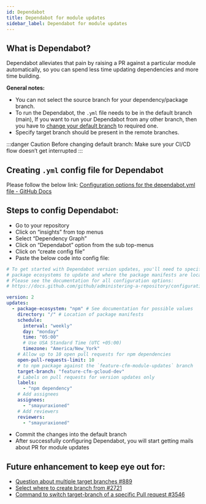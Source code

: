 ```yaml
---
id: Dependabot
title: Dependabot for module updates
sidebar_label: Dependabot for module updates
---
```


## What is Dependabot?

Dependabot alleviates that pain by raising a PR against a particular module automatically, so you can spend less time updating dependencies and more time building.

**General notes:**

- You can not select the source branch for your dependency/package branch.
- To run the Dependabot, the `.yml` file needs to be in the default branch (main), If you want to run your Dependabot from any other branch, then you have to [change your default branch](https://docs.github.com/en/repositories/configuring-branches-and-merges-in-your-repository/managing-branches-in-your-repository/changing-the-default-branch) to required one.
- Specify target branch should be present in the remote branches.

:::danger Caution
Before changing default branch: Make sure your CI/CD flow doesn’t get interrupted
:::

## Creating `.yml` config file for Dependabot

Please follow the below link:
[Configuration options for the dependabot.yml file - GitHub Docs](https://docs.github.com/en/code-security/dependabot/dependabot-version-updates/configuration-options-for-the-dependabot.yml-file#about-the-dependabotyml-file)

## Steps to config Dependabot:

- Go to your repository
- Click on “insights” from top menus
- Select “Dependency Graph”
- Click on “Dependabot” option from the sub top-menus
- Click on “create config file”
- Paste the below code into config file:

```yaml
# To get started with Dependabot version updates, you'll need to specify which
# package ecosystems to update and where the package manifests are located.
# Please see the documentation for all configuration options:
# https://docs.github.com/github/administering-a-repository/configuration-options-for-dependency-updates

version: 2
updates:
  - package-ecosystem: "npm" # See documentation for possible values
    directory: "/" # Location of package manifests
    schedule:
      interval: "weekly"
      day: "monday"
      time: "05:00"
      # Use USA Standard Time (UTC +05:00)
      timezone: "America/New_York"
    # Allow up to 10 open pull requests for npm dependencies
    open-pull-requests-limit: 10
    # to npm package against the `feature-cfm-module-updates` branch
    target-branch: "feature-cfm-gcloud-dev"
    # Labels on pull requests for version updates only
    labels:
      - "npm dependency"
    # Add assignees
    assignees:
      - "smayuraxioned"
    # Add reviewers
    reviewers:
      - "smayuraxioned"
```

- Commit the changes into the default branch
- After successfully configuring Dependabot, you will start getting mails about PR for module updates

## Future enhancement to keep eye out for:

- [Question about multiple target branches #889](https://github.com/Dependabot/feedback/issues/889)
- [Select where to create branch from #2721](https://github.com/Dependabot/Dependabot-core/issues/2721#ref-issue-865405957)
- [Command to switch target-branch of a specific Pull request #3546](https://github.com/Dependabot/Dependabot-core/issues/3546)

